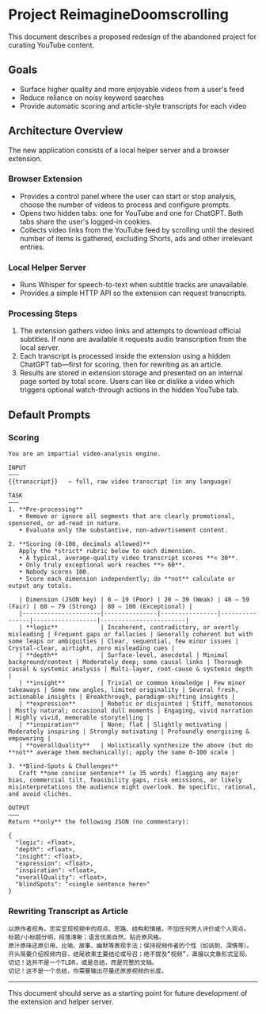# Project ReimagineDoomscrolling

This document describes a proposed redesign of the abandoned project for curating YouTube content.

## Goals
- Surface higher quality and more enjoyable videos from a user's feed
- Reduce reliance on noisy keyword searches
- Provide automatic scoring and article-style transcripts for each video

## Architecture Overview
The new application consists of a local helper server and a browser extension.

### Browser Extension
- Provides a control panel where the user can start or stop analysis, choose the number of videos to process and configure prompts.
- Opens two hidden tabs: one for YouTube and one for ChatGPT. Both tabs share the user's logged-in cookies.
- Collects video links from the YouTube feed by scrolling until the desired number of items is gathered, excluding Shorts, ads and other irrelevant entries.

### Local Helper Server
- Runs Whisper for speech-to-text when subtitle tracks are unavailable.
- Provides a simple HTTP API so the extension can request transcripts.

### Processing Steps
1. The extension gathers video links and attempts to download official subtitles. If none are available it requests audio transcription from the local server.
2. Each transcript is processed inside the extension using a hidden ChatGPT tab—first for scoring, then for rewriting as an article.
3. Results are stored in extension storage and presented on an internal page sorted by total score. Users can like or dislike a video which triggers optional watch-through actions in the hidden YouTube tab.

## Default Prompts
### Scoring
```
You are an impartial video-analysis engine.

INPUT
———
{{transcript}}   ← full, raw video transcript (in any language)

TASK
———
1. **Pre-processing**
   • Remove or ignore all segments that are clearly promotional, sponsored, or ad-read in nature.
   • Evaluate only the substantive, non-advertisement content.

2. **Scoring (0-100, decimals allowed)**
   Apply the *strict* rubric below to each dimension.
   • A typical, average-quality video transcript scores **< 30**.
   • Only truly exceptional work reaches **> 60**.
   • Nobody scores 100.
   • Score each dimension independently; do **not** calculate or output any totals.

   | Dimension (JSON key) | 0 – 19 (Poor) | 20 – 39 (Weak) | 40 – 59 (Fair) | 60 – 79 (Strong) | 80 – 100 (Exceptional) |
   |----------------------|---------------|----------------|----------------|------------------|------------------------|
   | **logic**            | Incoherent, contradictory, or overtly misleading | Frequent gaps or fallacies | Generally coherent but with some leaps or ambiguities | Clear, sequential, few minor issues | Crystal-clear, airtight, zero misleading cues |
   | **depth**            | Surface-level, anecdotal | Minimal background/context | Moderately deep; some causal links | Thorough causal & systemic analysis | Multi-layer, root-cause & systemic depth |
   | **insight**          | Trivial or common knowledge | Few minor takeaways | Some new angles, limited originality | Several fresh, actionable insights | Breakthrough, paradigm-shifting insights |
   | **expression**       | Robotic or disjointed | Stiff, monotonous | Mostly natural; occasional dull moments | Engaging, vivid narration | Highly vivid, memorable storytelling |
   | **inspiration**      | None; flat | Slightly motivating | Moderately inspiring | Strongly motivating | Profoundly energising & empowering |
   | **overallQuality**   | Holistically synthesize the above (but do **not** average them mechanically); apply the same 0-100 scale |

3. **Blind-Spots & Challenges**
   Craft **one concise sentence** (≤ 35 words) flagging any major bias, commercial tilt, feasibility gaps, risk omissions, or likely misinterpretations the audience might overlook. Be specific, rational, and avoid clichés.

OUTPUT
———
Return **only** the following JSON (no commentary):

{
  "logic": <float>,
  "depth": <float>,
  "insight": <float>,
  "expression": <float>,
  "inspiration": <float>,
  "overallQuality": <float>,
  "blindSpots": "<single sentence here>"
}
```

### Rewriting Transcript as Article
```
以原作者视角，忠实呈现视频中的观点、思路、结构和情绪，不加任何旁人评价或个人观点。
标题/小标题分明，段落清晰；语言优美自然，贴合原风格。
原汁原味还原引用、比喻、故事、幽默等表现手法；保持视频作者的个性（如讽刺、深情等）。
开头简要介绍视频内容，结尾收束主要结论或号召；绝不提及“视频”，直接以文章形式呈现。
切记！这并不是一个TLDR，或是总结，而是完整的文稿。
切记！这不是一个总结，你需要输出尽量还原原视频的长度。
```

---
This document should serve as a starting point for future development of the extension and helper server.
